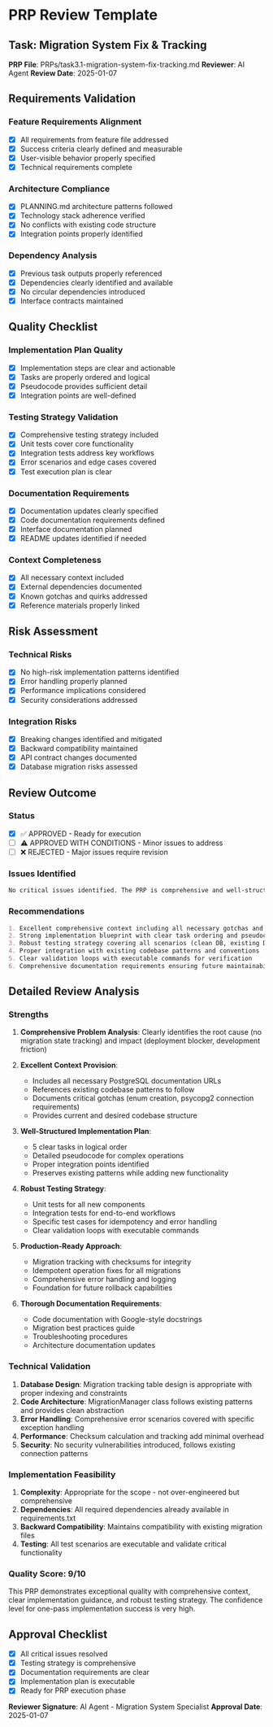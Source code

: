 # PRP Review Template

## Task: Migration System Fix & Tracking
**PRP File**: PRPs/task3.1-migration-system-fix-tracking.md
**Reviewer**: AI Agent
**Review Date**: 2025-01-07

## Requirements Validation

### Feature Requirements Alignment
- [x] All requirements from feature file addressed
- [x] Success criteria clearly defined and measurable
- [x] User-visible behavior properly specified
- [x] Technical requirements complete

### Architecture Compliance
- [x] PLANNING.md architecture patterns followed
- [x] Technology stack adherence verified
- [x] No conflicts with existing code structure
- [x] Integration points properly identified

### Dependency Analysis
- [x] Previous task outputs properly referenced
- [x] Dependencies clearly identified and available
- [x] No circular dependencies introduced
- [x] Interface contracts maintained

## Quality Checklist

### Implementation Plan Quality
- [x] Implementation steps are clear and actionable
- [x] Tasks are properly ordered and logical
- [x] Pseudocode provides sufficient detail
- [x] Integration points are well-defined

### Testing Strategy Validation
- [x] Comprehensive testing strategy included
- [x] Unit tests cover core functionality
- [x] Integration tests address key workflows
- [x] Error scenarios and edge cases covered
- [x] Test execution plan is clear

### Documentation Requirements
- [x] Documentation updates clearly specified
- [x] Code documentation requirements defined
- [x] Interface documentation planned
- [x] README updates identified if needed

### Context Completeness
- [x] All necessary context included
- [x] External dependencies documented
- [x] Known gotchas and quirks addressed
- [x] Reference materials properly linked

## Risk Assessment

### Technical Risks
- [x] No high-risk implementation patterns identified
- [x] Error handling properly planned
- [x] Performance implications considered
- [x] Security considerations addressed

### Integration Risks
- [x] Breaking changes identified and mitigated
- [x] Backward compatibility maintained
- [x] API contract changes documented
- [x] Database migration risks assessed

## Review Outcome

### Status
- [x] ✅ APPROVED - Ready for execution
- [ ] ⚠️ APPROVED WITH CONDITIONS - Minor issues to address
- [ ] ❌ REJECTED - Major issues require revision

### Issues Identified
```markdown
No critical issues identified. The PRP is comprehensive and well-structured.
```

### Recommendations
```markdown
1. Excellent comprehensive context including all necessary gotchas and patterns
2. Strong implementation blueprint with clear task ordering and pseudocode
3. Robust testing strategy covering all scenarios (clean DB, existing DB, re-runs)
4. Proper integration with existing codebase patterns and conventions
5. Clear validation loops with executable commands for verification
6. Comprehensive documentation requirements ensuring future maintainability
```

## Detailed Review Analysis

### Strengths
1. **Comprehensive Problem Analysis**: Clearly identifies the root cause (no migration state tracking) and impact (deployment blocker, development friction)

2. **Excellent Context Provision**: 
   - Includes all necessary PostgreSQL documentation URLs
   - References existing codebase patterns to follow
   - Documents critical gotchas (enum creation, psycopg2 connection requirements)
   - Provides current and desired codebase structure

3. **Well-Structured Implementation Plan**:
   - 5 clear tasks in logical order
   - Detailed pseudocode for complex operations
   - Proper integration points identified
   - Preserves existing patterns while adding new functionality

4. **Robust Testing Strategy**:
   - Unit tests for all new components
   - Integration tests for end-to-end workflows
   - Specific test cases for idempotency and error handling
   - Clear validation loops with executable commands

5. **Production-Ready Approach**:
   - Migration tracking with checksums for integrity
   - Idempotent operation fixes for all migrations
   - Comprehensive error handling and logging
   - Foundation for future rollback capabilities

6. **Thorough Documentation Requirements**:
   - Code documentation with Google-style docstrings
   - Migration best practices guide
   - Troubleshooting procedures
   - Architecture documentation updates

### Technical Validation
1. **Database Design**: Migration tracking table design is appropriate with proper indexing and constraints
2. **Code Architecture**: MigrationManager class follows existing patterns and provides clean abstraction
3. **Error Handling**: Comprehensive error scenarios covered with specific exception handling
4. **Performance**: Checksum calculation and tracking add minimal overhead
5. **Security**: No security vulnerabilities introduced, follows existing connection patterns

### Implementation Feasibility
1. **Complexity**: Appropriate for the scope - not over-engineered but comprehensive
2. **Dependencies**: All required dependencies already available in requirements.txt
3. **Backward Compatibility**: Maintains compatibility with existing migration files
4. **Testing**: All test scenarios are executable and validate critical functionality

### Quality Score: 9/10
This PRP demonstrates exceptional quality with comprehensive context, clear implementation guidance, and robust testing strategy. The confidence level for one-pass implementation success is very high.

## Approval Checklist
- [x] All critical issues resolved
- [x] Testing strategy is comprehensive
- [x] Documentation requirements are clear
- [x] Implementation plan is executable
- [x] Ready for PRP execution phase

**Reviewer Signature**: AI Agent - Migration System Specialist
**Approval Date**: 2025-01-07
